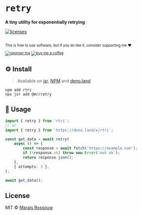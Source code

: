 <div align="left">

<samp>

# retry

</samp>

**A tiny utility for exponentially retrying**

<a href="https://licenses.dev/npm/rtri">
  <img src="https://licenses.dev/b/npm/rtri?style=dark" alt="licenses" />
</a>

<br>
<br>

<sup>

This is free to use software, but if you do like it, consider supporting me ❤️

[![sponsor me](https://badgen.net/badge/icon/sponsor?icon=github&label&color=gray)](https://github.com/sponsors/maraisr)
[![buy me a coffee](https://badgen.net/badge/icon/buymeacoffee?icon=buymeacoffee&label&color=gray)](https://www.buymeacoffee.com/marais)

</sup>

</div>

## ⚙️ Install

> Avaliable on [jsr]('https://jsr.io/@mr/retry'), [NPM](https://npmjs.com/package/rtri) and
> [deno.land](https://deno.land/x/rtri)

```shell
npm add rtri
npx jsr add @mr/retry
```

## 🚀 Usage

```ts
import { retry } from 'rtri';
// or
import { retry } from 'https://deno.land/x/rtri';

const get_data = await retry(
	async () => {
		const response = await fetch('https://example.com');
		if (!response.ok) throw new Error('not ok');
		return response.json();
	},
	{ attempts: 3 },
);

await get_data();
```

## License

MIT © [Marais Rossouw](https://marais.io)
